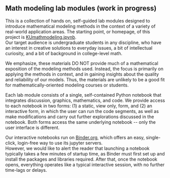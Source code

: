 ## Math modeling lab modules (work in progress)

This is a collection of hands on, self-guided lab modules designed to introduce 
mathematical modeling methods in the context of a variety of real-world application 
areas.  The starting point, or homepage, of this project is 
<A HREF="./KUmathmodeling.ipynb">KUmathmodeling.ipynb</A>.  
Our target audience is undergraduate students in any discipline, who have an interest in 
creative solutions to everyday issues, a bit of intellectual curiosity, and 
a bit of background in college-level math.

We emphasize, these materials DO NOT provide much of a mathematical exposition of 
the modeling methods used.  Instead, the focus is primarily on applying the methods 
in context, and in gaining insights about the quality and reliability of our 
models.  Thus, the materials are unlikely to be a good fit for mathematically-oriented 
modeling courses or students.

Each lab module consists of a single, self-contained Python notebook that 
integrates discussion, graphics, mathematics, and code.  We provide access 
to each notebook in two forms: (1) a static, view only, form, and (2) an interactive 
form, in which the user can run the code segments, as well as make modifications 
and carry out further explorations discussed in the notebook.  Both forms access 
the same underlying notebook -- only the user interface is different.

Our interactive notebooks run on <A HREF="https://mybinder.org/">Binder.org</A>, 
which offers an easy, single-click, login-free way to use its jupyter servers.  
However, we would like to alert the reader that launching a notebook typically 
takes a few minutes of startup time, as Binder must first set up and install 
the packages and libraries required.  After that, once the notebook opens, 
everything operates like a typical interactive session, with no further 
time-lags or delays.
